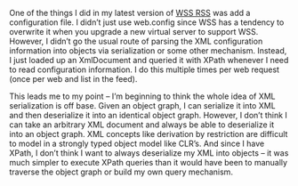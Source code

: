 One of the things I did in my latest version of [WSS
RSS](prj_sharepointsynd.aspx) was add a configuration file. I didn’t
just use web.config since WSS has a tendency to overwrite it when you
upgrade a new virtual server to support WSS. However, I didn’t go the
usual route of parsing the XML configuration information into objects
via serialization or some other mechanism. Instead, I just loaded up an
XmlDocument and queried it with XPath whenever I need to read
configuration information. I do this multiple times per web request
(once per web and list in the feed).

This leads me to my point – I’m beginning to think the whole idea of XML
serialization is off base. Given an object graph, I can serialize it
into XML and then deserialize it into an identical object graph.
However, I don’t think I can take an arbitrary XML document and always
be able to deserialize it into an object graph. XML concepts like
derivation by restriction are difficult to model in a strongly typed
object model like CLR’s. And since I have XPath, I don’t think I want to
always deserialize my XML into objects – it was much simpler to execute
XPath queries than it would have been to manually traverse the object
graph or build my own query mechanism.
